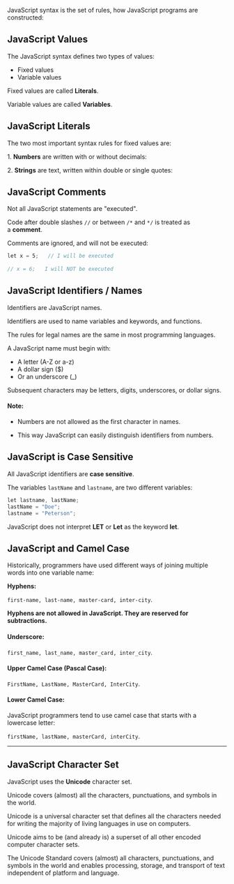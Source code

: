 JavaScript syntax is the set of rules, how JavaScript programs are constructed:

## JavaScript Values

The JavaScript syntax defines two types of values:

- Fixed values
- Variable values

Fixed values are called **Literals**.

Variable values are called **Variables**.

## JavaScript Literals

The two most important syntax rules for fixed values are:

1. **Numbers** are written with or without decimals:

2. **Strings** are text, written within double or single quotes:

## JavaScript Comments

Not all JavaScript statements are "executed".

Code after double slashes `//` or between `/*` and `*/` is treated as a **comment**.

Comments are ignored, and will not be executed:

```javascript
let x = 5;   // I will be executed  
  
// x = 6;   I will NOT be executed
```

## JavaScript Identifiers / Names

Identifiers are JavaScript names.

Identifiers are used to name variables and keywords, and functions.

The rules for legal names are the same in most programming languages.

A JavaScript name must begin with:

- A letter (A-Z or a-z)
- A dollar sign ($)
- Or an underscore (_)

Subsequent characters may be letters, digits, underscores, or dollar signs.

#### Note: 

- Numbers are not allowed as the first character in names.

- This way JavaScript can easily distinguish identifiers from numbers.

## JavaScript is Case Sensitive

All JavaScript identifiers are **case sensitive**. 

The variables `lastName` and `lastname`, are two different variables:

```javascript
let lastname, lastName;  
lastName = "Doe";  
lastname = "Peterson";
```

JavaScript does not interpret **LET** or **Let** as the keyword **let**.

## JavaScript and Camel Case

Historically, programmers have used different ways of joining multiple words into one variable name:

**Hyphens:**

`first-name, last-name, master-card, inter-city`.

**Hyphens are not allowed in JavaScript. They are reserved for subtractions.**
#### **Underscore:**

`first_name, last_name, master_card, inter_city`.

#### **Upper Camel Case (Pascal Case):**

`FirstName, LastName, MasterCard, InterCity`.

#### **Lower Camel Case:**

JavaScript programmers tend to use camel case that starts with a lowercase letter:

`firstName, lastName, masterCard, interCity`.

---

## JavaScript Character Set

JavaScript uses the **Unicode** character set.

Unicode covers (almost) all the characters, punctuations, and symbols in the world.

Unicode is a universal character set that defines all the characters needed for writing the majority of living languages in use on computers.

Unicode aims to be (and already is) a superset of all other encoded computer character sets.

The Unicode Standard covers (almost) all characters, punctuations, and symbols in the world and enables processing, storage, and transport of text independent of platform and language.